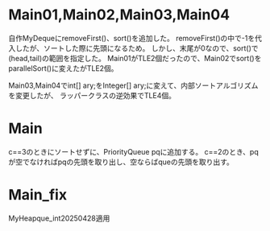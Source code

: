 # Main01,Main02,Main03,Main04
自作MyDequeにremoveFirst()、sort()を追加した。
removeFirst()の中で-1を代入したが、ソートした際に先頭になるため。
しかし、末尾が0なので、sort()で(head,tail)の範囲を指定した。
Main01がTLE2個だったので、Main02でsort()をparallelSort()に変えたがTLE2個。

Main03,Main04でint[] ary;をInteger[] ary;に変えて、内部ソートアルゴリズムを変更したが、
ラッパークラスの逆効果でTLE4個。

# Main
c==3のときにソートせずに、PriorityQueue<Integer> pqに追加する。
c==2のとき、pqが空でなければpqの先頭を取り出し、空ならばqueの先頭を取り出す。

# Main\_fix
MyHeapque_int20250428適用

